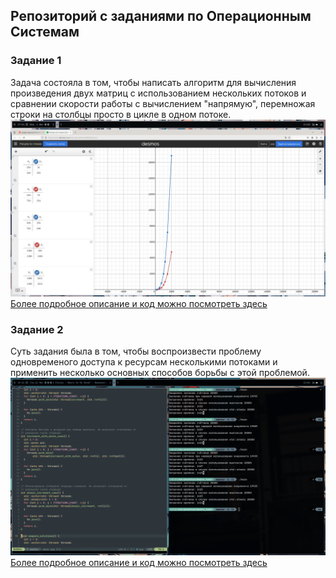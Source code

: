 ## Репозиторий с заданиями по Операционным Системам

### Задание 1
Задача состояла в том, чтобы написать алгоритм для вычисления произведения двух матриц с использованием нескольких потоков и сравнении скорости работы с вычислением "напрямую", перемножая строки на столбцы просто в цикле в одном потоке.
![Иллюстрация к заданию 1](./matrix_multiplication/images/graphs.png)
[Более подробное описание и код можно посмотреть здесь](./matrix_multiplication/)

### Задание 2
Суть задания была в том, чтобы воспроизвести проблему одновременого доступа к ресурсам несколькими потоками и применить несколько основных способов борьбы с этой проблемой.
![Иллюстрация к заданию 2](./mutex_task/images/results.png)
[Более подробное описание и код можно посмотреть здесь](./mutex_task/)
